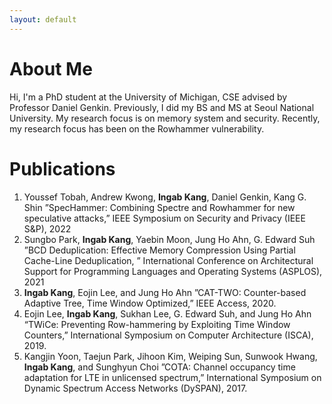 ```yaml
---
layout: default
---
```


# About Me
Hi, I'm a PhD student at the University of Michigan, CSE advised by Professor Daniel Genkin.
Previously, I did my BS and MS at Seoul National University. 
My research focus is on memory system and security. Recently, my research focus has been on the Rowhammer vulnerability.

# Publications

1. Youssef Tobah, Andrew Kwong, **Ingab Kang**, Daniel Genkin, Kang G. Shin ”SpecHammer:
Combining Spectre and Rowhammer for new speculative attacks,” IEEE Symposium on Security and Privacy
(IEEE S&P), 2022
2. Sungbo Park, **Ingab Kang**, Yaebin Moon, Jung Ho Ahn, G. Edward Suh ”BCD Deduplication:
Effective Memory Compression Using Partial Cache-Line Deduplication, ” International Conference on Architectural Support for Programming Languages and Operating Systems (ASPLOS),
2021
3. **Ingab Kang**, Eojin Lee, and Jung Ho Ahn ”CAT-TWO: Counter-based Adaptive Tree, Time
Window Optimized,” IEEE Access, 2020.
4. Eojin Lee, **Ingab Kang**, Sukhan Lee, G. Edward Suh, and Jung Ho Ahn “TWiCe: Preventing
Row-hammering by Exploiting Time Window Counters,” International Symposium on Computer Architecture (ISCA), 2019.
5. Kangjin Yoon, Taejun Park, Jihoon Kim, Weiping Sun, Sunwook Hwang, **Ingab Kang**, and
Sunghyun Choi ”COTA: Channel occupancy time adaptation for LTE in unlicensed spectrum,” International Symposium on Dynamic Spectrum Access Networks (DySPAN), 2017.
